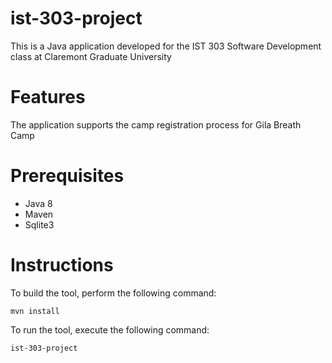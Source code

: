 # ist-303-project
This is a Java application developed for the IST 303 Software Development class at Claremont Graduate University

# Features
The application supports the camp registration process for Gila Breath Camp

# Prerequisites

* Java 8
* Maven 
* Sqlite3


# Instructions
To build the tool, perform the following command:
```
mvn install
```
To run the tool, execute the following command:
```
ist-303-project
```
